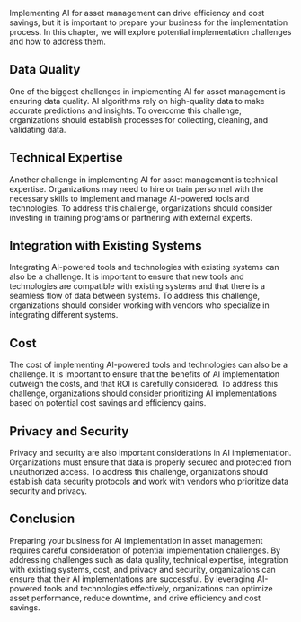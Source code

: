 

Implementing AI for asset management can drive efficiency and cost savings, but it is important to prepare your business for the implementation process. In this chapter, we will explore potential implementation challenges and how to address them.

Data Quality
------------

One of the biggest challenges in implementing AI for asset management is ensuring data quality. AI algorithms rely on high-quality data to make accurate predictions and insights. To overcome this challenge, organizations should establish processes for collecting, cleaning, and validating data.

Technical Expertise
-------------------

Another challenge in implementing AI for asset management is technical expertise. Organizations may need to hire or train personnel with the necessary skills to implement and manage AI-powered tools and technologies. To address this challenge, organizations should consider investing in training programs or partnering with external experts.

Integration with Existing Systems
---------------------------------

Integrating AI-powered tools and technologies with existing systems can also be a challenge. It is important to ensure that new tools and technologies are compatible with existing systems and that there is a seamless flow of data between systems. To address this challenge, organizations should consider working with vendors who specialize in integrating different systems.

Cost
----

The cost of implementing AI-powered tools and technologies can also be a challenge. It is important to ensure that the benefits of AI implementation outweigh the costs, and that ROI is carefully considered. To address this challenge, organizations should consider prioritizing AI implementations based on potential cost savings and efficiency gains.

Privacy and Security
--------------------

Privacy and security are also important considerations in AI implementation. Organizations must ensure that data is properly secured and protected from unauthorized access. To address this challenge, organizations should establish data security protocols and work with vendors who prioritize data security and privacy.

Conclusion
----------

Preparing your business for AI implementation in asset management requires careful consideration of potential implementation challenges. By addressing challenges such as data quality, technical expertise, integration with existing systems, cost, and privacy and security, organizations can ensure that their AI implementations are successful. By leveraging AI-powered tools and technologies effectively, organizations can optimize asset performance, reduce downtime, and drive efficiency and cost savings.
